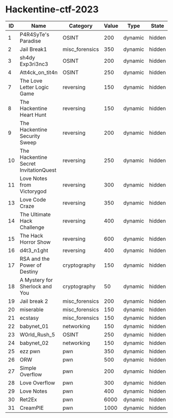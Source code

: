 <!-- # hackentine-ctf-2023 -->
# Hackentine-ctf-2023
ID|Name|Category|Value|Type|State|
---|---|---|---|---|---|
1|P4R4SyTe's Paradise|OSINT|200|dynamic|hidden|
2|Jail Break1|misc_forensics|350|dynamic|hidden|
3|sh4dy Exp3ri3nc3|OSINT|200|dynamic|hidden|
4|Att4ck_on_tit4n|OSINT|250|dynamic|hidden|
7|The Love Letter Logic Game|reversing|150|dynamic|hidden|
8|The Hackentine Heart Hunt|reversing|150|dynamic|hidden|
9|The Hackentine Security Sweep|reversing|200|dynamic|hidden|
10|The Hackentine Secret InvitationQuest|reversing|250|dynamic|hidden| 
11|Love Notes from Victorygod|reversing|300|dynamic|hidden|
13|Love Code Craze|reversing|350|dynamic|hidden|
14|The Ultimate Hack Challenge|reversing|400|dynamic|hidden|
15|The Hack Horror Show|reversing|600|dynamic|hidden|
16|d4t3_n1ght|reversing|400|dynamic|hidden|
17|RSA and the Power of Destiny|cryptography|150|dynamic|hidden|
18|A Mystery for Sherlock and You	|cryptography|50|dynamic|hidden|
19|Jail break 2|misc_forensics|200|dynamic|hidden|
20|miserable|misc_forensics|150|dynamic|hidden|
21|ecstasy|misc_forensics|150|dynamic|hidden|
22|babynet_01|networking|150|dynamic|hidden|
23|W0rld_Rush_5|OSINT|250|dynamic|hidden|
24|babynet_02|networking|150|dynamic|hidden|
25|ezz pwn|pwn|350|dynamic|hidden|
26|ORW|pwn|500|dynamic|hidden|
27|Simple Overflow|pwn|200|dynamic|hidden|
28|Love Overflow|pwn|300|dynamic|hidden|
29|Love Notes|pwn|400|dynamic|hidden|
30|Ret2Ex|pwn|6000|dynamic|hidden|
31|CreamPIE|pwn|1000|dynamic|hidden|
